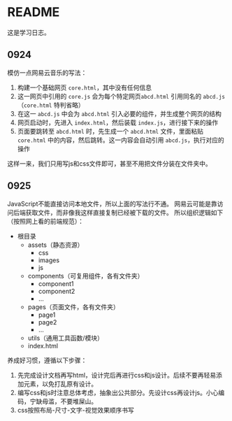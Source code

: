 # README

这是学习日志。

## 0924

模仿一点网易云音乐的写法：

1. 构建一个基础网页 `core.html`，其中没有任何信息
2. 这一网页中引用的 `core.js` 会为每个特定网页`abcd.html` 引用同名的 `abcd.js`（`core.html` 特判省略）
3. 在这一 `abcd.js` 中会为 `abcd.html` 引入必要的组件，并生成整个网页的结构
4. 网页启动时，先进入 `index.html`，然后装载 `index.js`，进行接下来的操作
5. 页面要跳转至 `abcd.html` 时，先生成一个 `abcd.html` 文件，里面粘贴 `core.html` 中的内容，然后跳转。这一内容会自动引用 `abcd.js`，执行对应的操作

这样一来，我们只用写js和css文件即可，甚至不用把文件分装在文件夹中。

## 0925

JavaScript不能直接访问本地文件，所以上面的写法行不通。
网易云可能是靠访问后端获取文件，而非像我这样直接复制已经被下载的文件。
所以组织逻辑如下（按照网上看的前端规范）：

- 根目录
  - assets（静态资源）
    - css
    - images
    - js
  - components（可复用组件，各有文件夹）
    - component1
    - component2
    - ...
  - pages（页面文件，各有文件夹）
    - page1
    - page2
    - ...
  - utils（通用工具函数/模块）
  - index.html

养成好习惯，遵循以下步骤：

1. 先完成设计文档再写html，设计完后再进行css和js设计。后续不要再轻易添加元素，以免打乱原有设计。
2. 编写css和js时注意总体考虑，抽象出公共部分。先设计css再设计js。小心编码，宁缺毋滥，不要堆屎山。
3. css按照布局-尺寸-文字-视觉效果顺序书写
